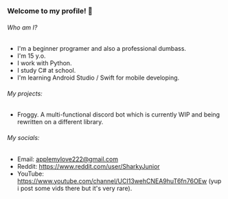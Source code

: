### Welcome to my profile! 👋

###### Who am I?
- I'm a beginner programer and also a professional dumbass.
- I'm 15 y.o.
- I work with Python.
- I study C# at school.
- I'm learning Android Studio / Swift for mobile developing.

###### My projects:
- Froggy. A multi-functional discord bot which is currently WIP and being rewritten on a different library.

###### My socials:
- Email: applemylove222@gmail.com
- Reddit: https://www.reddit.com/user/SharkyJunior
- YouTube: https://www.youtube.com/channel/UCI13wehCNEA9huT6fn76OEw (yup i post some vids there but it's very rare).

<!--
**SharkyJunior/SharkyJunior** is a ✨ _special_ ✨ repository because its `README.md` (this file) appears on your GitHub profile.

Here are some ideas to get you starte

- 🔭 I’m currently working on ...
- 🌱 I’m currently learning ...
- 👯 I’m looking to collaborate on ...
- 🤔 I’m looking for help with ...
- 💬 Ask me about ...
- 📫 How to reach me: ...
- 😄 Pronouns: ...
- ⚡ Fun fact: ...
-->
